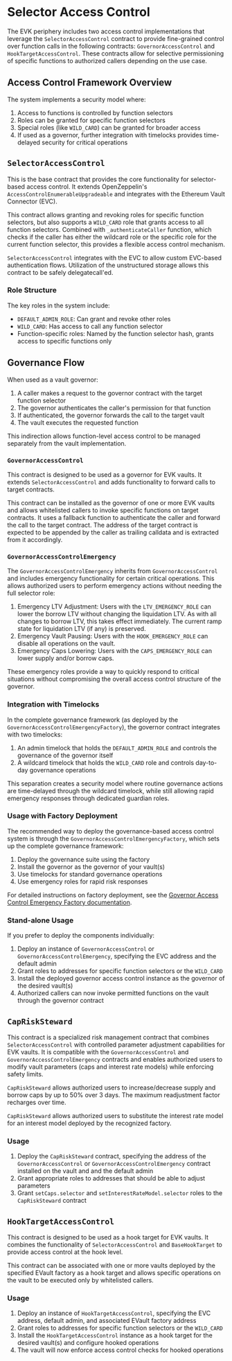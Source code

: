 # Selector Access Control

The EVK periphery includes two access control implementations that leverage the `SelectorAccessControl` contract to provide fine-grained control over function calls in the following contracts: `GovernorAccessControl` and `HookTargetAccessControl`. These contracts allow for selective permissioning of specific functions to authorized callers depending on the use case.

## Access Control Framework Overview

The system implements a security model where:

1. Access to functions is controlled by function selectors
2. Roles can be granted for specific function selectors
3. Special roles (like `WILD_CARD`) can be granted for broader access
4. If used as a governor, further integration with timelocks provides time-delayed security for critical operations

## `SelectorAccessControl`

This is the base contract that provides the core functionality for selector-based access control. It extends OpenZeppelin's `AccessControlEnumerableUpgradeable` and integrates with the Ethereum Vault Connector (EVC).

This contract allows granting and revoking roles for specific function selectors, but also supports a `WILD_CARD` role that grants access to all function selectors. Combined with `_authenticateCaller` function, which checks if the caller has either the wildcard role or the specific role for the current function selector, this provides a flexible access control mechanism.

`SelectorAccessControl` integrates with the EVC to allow custom EVC-based authentication flows. Utilization of the unstructured storage allows this contract to be safely delegatecall'ed.

### Role Structure

The key roles in the system include:

- `DEFAULT_ADMIN_ROLE`: Can grant and revoke other roles
- `WILD_CARD`: Has access to call any function selector
- Function-specific roles: Named by the function selector hash, grants access to specific functions only

## Governance Flow

When used as a vault governor:

1. A caller makes a request to the governor contract with the target function selector
2. The governor authenticates the caller's permission for that function
3. If authenticated, the governor forwards the call to the target vault
4. The vault executes the requested function

This indirection allows function-level access control to be managed separately from the vault implementation.

### `GovernorAccessControl`

This contract is designed to be used as a governor for EVK vaults. It extends `SelectorAccessControl` and adds functionality to forward calls to target contracts.

This contract can be installed as the governor of one or more EVK vaults and allows whitelisted callers to invoke specific functions on target contracts. It uses a fallback function to authenticate the caller and forward the call to the target contract. The address of the target contract is expected to be appended by the caller as trailing calldata and is extracted from it accordingly.

### `GovernorAccessControlEmergency`

The `GovernorAccessControlEmergency` inherits from `GovernorAccessControl` and includes emergency functionality for certain critical operations. This allows authorized users to perform emergency actions without needing the full selector role:

1. Emergency LTV Adjustment: Users with the `LTV_EMERGENCY_ROLE` can lower the borrow LTV without changing the liquidation LTV. As with all changes to borrow LTV, this takes effect immediately. The current ramp state for liquidation LTV (if any) is preserved.
2. Emergency Vault Pausing: Users with the `HOOK_EMERGENCY_ROLE` can disable all operations on the vault.
3. Emergency Caps Lowering: Users with the `CAPS_EMERGENCY_ROLE` can lower supply and/or borrow caps.

These emergency roles provide a way to quickly respond to critical situations without compromising the overall access control structure of the governor.

### Integration with Timelocks

In the complete governance framework (as deployed by the `GovernorAccessControlEmergencyFactory`), the governor contract integrates with two timelocks:

1. An admin timelock that holds the `DEFAULT_ADMIN_ROLE` and controls the governance of the governor itself
2. A wildcard timelock that holds the `WILD_CARD` role and controls day-to-day governance operations

This separation creates a security model where routine governance actions are time-delayed through the wildcard timelock, while still allowing rapid emergency responses through dedicated guardian roles.

### Usage with Factory Deployment

The recommended way to deploy the governance-based access control system is through the `GovernorAccessControlEmergencyFactory`, which sets up the complete governance framework:

1. Deploy the governance suite using the factory
2. Install the governor as the governor of your vault(s)
3. Use timelocks for standard governance operations
4. Use emergency roles for rapid risk responses

For detailed instructions on factory deployment, see the [Governor Access Control Emergency Factory documentation](./governor-access-control-emergency-factory.md).

### Stand-alone Usage

If you prefer to deploy the components individually:

1. Deploy an instance of `GovernorAccessControl` or `GovernorAccessControlEmergency`, specifying the EVC address and the default admin
2. Grant roles to addresses for specific function selectors or the `WILD_CARD`
3. Install the deployed governor access control instance as the governor of the desired vault(s)
4. Authorized callers can now invoke permitted functions on the vault through the governor contract

## `CapRiskSteward`

This contract is a specialized risk management contract that combines `SelectorAccessControl` with controlled parameter adjustment capabilities for EVK vaults. It is compatible with the `GovernorAccessControl` and `GovernorAccessControlEmergency` contracts and enables authorized users to modify vault parameters (caps and interest rate models) while enforcing safety limits.

`CapRiskSteward` allows authorized users to increase/decrease supply and borrow caps by up to 50% over 3 days. The maximum readjustment factor recharges over time. 

`CapRiskSteward` allows authorized users to substitute the interest rate model for an interest model deployed by the recognized factory.

### Usage

1. Deploy the `CapRiskSteward` contract, specifying the address of the `GovernorAccessControl` or `GovernorAccessControlEmergency` contract installed on the vault and and the default admin
2. Grant appropriate roles to addresses that should be able to adjust parameters
3. Grant `setCaps.selector` and `setInterestRateModel.selector` roles to the `CapRiskSteward` contract

## `HookTargetAccessControl`

This contract is designed to be used as a hook target for EVK vaults. It combines the functionality of `SelectorAccessControl` and `BaseHookTarget` to provide access control at the hook level.

This contract can be associated with one or more vaults deployed by the specified EVault factory as a hook target and allows specific operations on the vault to be executed only by whitelisted callers.

### Usage

1. Deploy an instance of `HookTargetAccessControl`, specifying the EVC address, default admin, and associated EVault factory address
2. Grant roles to addresses for specific function selectors or the `WILD_CARD`
3. Install the `HookTargetAccessControl` instance as a hook target for the desired vault(s) and configure hooked operations
4. The vault will now enforce access control checks for hooked operations
